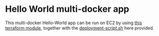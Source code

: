 # Hello World multi-docker app

This multi-docker Hello-World app can be run on EC2 by using [this terraform module](https://bitbucket.org/rafaelmarques7/terraform-aws-ec2-prod/src/master/), together with the [deployment-script.sh](./deployment-script.sh) here provided.

